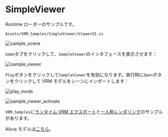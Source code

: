 # SimpleViewer

Runtime ローダーのサンプルです。

`Assets/VRM_Samples/SimpleViewer/ViewerUI.cs`

![sample_scene](/images/vrm/sample_scene.jpg)

`Game`タブをクリックして、`SampleViewer`のインタフェースを表示させます：

![sample_viewer](/images/vrm/sample_viewer.jpg)

`Play`ボタンをクリックして`SampleViewer`を有効になります。実行時に`Open`ボタンをクリックして VRM モデルをシーンにインポートします：

![play_mode](/images/vrm/play_mode.jpg)

![sample_viewer_activate](/images/vrm/sample_viewer_activate.jpg)

`VRM.Samples`に[ランタイム VRM エクスポート](https://github.com/vrm-c/UniVRM/tree/master/Assets/VRM/Samples/RuntimeExporterSample)と[一人称レンダリング](https://github.com/vrm-c/UniVRM/tree/master/Assets/VRM/Samples/FirstPersonSample)のサンプルがあります。

Alicia モデルは[こちら](https://github.com/vrm-c/UniVRM/blob/master/Tests/Models/Alicia_vrm-0.51/AliciaSolid_vrm-0.51.vrm)。

